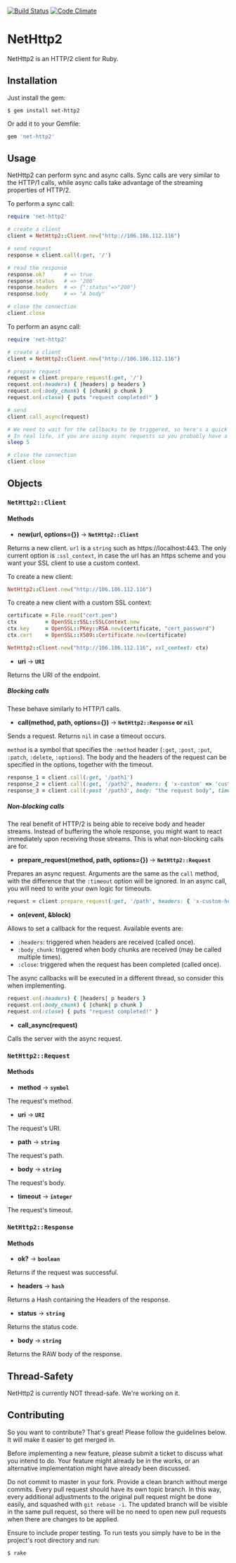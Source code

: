[![Build Status](https://travis-ci.org/ostinelli/net-http2.svg?branch=master)](https://travis-ci.org/ostinelli/net-http2)
[![Code Climate](https://codeclimate.com/github/ostinelli/net-http2/badges/gpa.svg)](https://codeclimate.com/github/ostinelli/net-http2)

# NetHttp2

NetHttp2 is an HTTP/2 client for Ruby.

## Installation
Just install the gem:

```
$ gem install net-http2
```

Or add it to your Gemfile:

```ruby
gem 'net-http2'
```

## Usage
NetHttp2 can perform sync and async calls. Sync calls are very similar to the HTTP/1 calls, while async calls take advantage of the streaming properties of HTTP/2.

To perform a sync call:
```ruby
require 'net-http2'

# create a client
client = NetHttp2::Client.new("http://106.186.112.116")

# send request
response = client.call(:get, '/')

# read the response
response.ok?      # => true
response.status   # => '200'
response.headers  # => {":status"=>"200"}
response.body     # => "A body"

# close the connection
client.close
```

To perform an async call:
```ruby
require 'net-http2'

# create a client
client = NetHttp2::Client.new("http://106.186.112.116")

# prepare request
request = client.prepare_request(:get, '/')
request.on(:headers) { |headers| p headers }
request.on(:body_chunk) { |chunk| p chunk }
request.on(:close) { puts "request completed!" }

# send
client.call_async(request)

# We need to wait for the callbacks to be triggered, so here's a quick and dirty fix for this example.
# In real life, if you are using async requests so you probably have a running loop that keeps your program alive.
sleep 5

# close the connection
client.close
```

## Objects

### `NetHttp2::Client`

#### Methods

 * **new(url, options={})** → **`NetHttp2::Client`**

 Returns a new client. `url` is a `string` such as https://localhost:443.
 The only current option is `:ssl_context`, in case the url has an https scheme and you want your SSL client to use a custom context.

 To create a new client:
 ```ruby
 NetHttp2::Client.new("http://106.186.112.116")
 ```

 To create a new client with a custom SSL context:
 ```ruby
 certificate = File.read("cert.pem")
 ctx         = OpenSSL::SSL::SSLContext.new
 ctx.key     = OpenSSL::PKey::RSA.new(certificate, "cert_password")
 ctx.cert    = OpenSSL::X509::Certificate.new(certificate)

 NetHttp2::Client.new("http://106.186.112.116", ssl_context: ctx)
 ```

 * **uri** → **`URI`**

 Returns the URI of the endpoint.

##### Blocking calls
These behave similarly to HTTP/1 calls.

 * **call(method, path, options={})** → **`NetHttp2::Response` or `nil`**

 Sends a request. Returns `nil` in case a timeout occurs.

 `method` is a symbol that specifies the `:method` header (`:get`, `:post`, `:put`, `:patch`, `:delete`, `:options`). The body and the headers of the request can be specified in the options, together with the timeout.

 ```ruby
 response_1 = client.call(:get, '/path1')
 response_2 = client.call(:get, '/path2', headers: { 'x-custom' => 'custom' })
 response_3 = client.call(:post '/path3', body: "the request body", timeout: 1)
 ```


##### Non-blocking calls
The real benefit of HTTP/2 is being able to receive body and header streams. Instead of buffering the whole response, you might want to react immediately upon receiving those streams. This is what non-blocking calls are for.

 * **prepare_request(method, path, options={})** → **`NetHttp2::Request`**

 Prepares an async request. Arguments are the same as the `call` method, with the difference that the `:timeout` option will be ignored. In an async call, you will need to write your own logic for timeouts.

 ```ruby
 request = client.prepare_request(:get, '/path', headers: { 'x-custom-header' => 'custom' })
 ```

 * **on(event, &block)** 

 Allows to set a callback for the request. Available events are:
 
  * `:headers`: triggered when headers are received (called once).
  * `:body_chunk`: triggered when body chunks are received (may be called multiple times).
  * `:close`: triggered when the request has been completed (called once).

 The async callbacks will be executed in a different thread, so consider this when implementing.

 ```ruby
 request.on(:headers) { |headers| p headers }
 request.on(:body_chunk) { |chunk| p chunk }
 request.on(:close) { puts "request completed!" }
 ```

 * **call_async(request)**

 Calls the server with the async request.


### `NetHttp2::Request`

#### Methods

 * **method** → **`symbol`**
 
 The request's method.

 * **uri** → **`URI`**
 
 The request's URI.

 * **path** → **`string`**
 
 The request's path.

 * **body** → **`string`**
 
 The request's body.

 * **timeout** → **`integer`**
 
 The request's timeout.


### `NetHttp2::Response`

#### Methods

 * **ok?** → **`boolean`**

 Returns if the request was successful.

 * **headers** → **`hash`**

 Returns a Hash containing the Headers of the response.

 * **status** → **`string`**

 Returns the status code.

 * **body** → **`string`**

 Returns the RAW body of the response.


## Thread-Safety
NetHttp2 is currently NOT thread-safe. We're working on it.

## Contributing
So you want to contribute? That's great! Please follow the guidelines below. It will make it easier to get merged in.

Before implementing a new feature, please submit a ticket to discuss what you intend to do. Your feature might already be in the works, or an alternative implementation might have already been discussed.

Do not commit to master in your fork. Provide a clean branch without merge commits. Every pull request should have its own topic branch. In this way, every additional adjustments to the original pull request might be done easily, and squashed with `git rebase -i`. The updated branch will be visible in the same pull request, so there will be no need to open new pull requests when there are changes to be applied.

Ensure to include proper testing. To run tests you simply have to be in the project's root directory and run:

```bash
$ rake
```
